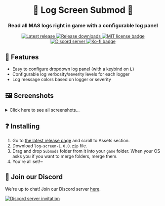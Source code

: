 <p align="center">
	<!-- <img src="doc/Banner.png" width="360" height="200"> -->
	<h1 align="center">📜 Log Screen Submod 📜</h1>
	<h3 align="center">Read all MAS logs right in game with a configurable log panel</h3>
</p>

<p align="center">
	<a href="https://github.com/Friends-of-Monika/mas-logscreen/releases/latest">
		<img alt="Latest release" src="https://img.shields.io/github/v/release/Friends-of-Monika/mas-logscreen">
	</a>
	<a href="https://github.com/Friends-of-Monika/mas-logscreen/releases">
		<img alt="Release downloads" src="https://img.shields.io/github/downloads/Friends-of-Monika/mas-logscreen/total">
	</a>
	<a href="https://github.com/Friends-of-Monika/mas-logscreen/blob/main/LICENSE.txt">
		<img alt="MIT license badge" src="https://img.shields.io/github/license/Friends-of-Monika/mas-logscreen">
	</a>
	<a href="https://mon.icu/discord">
		<img alt="Discord server" src="https://discordapp.com/api/guilds/1029849988953546802/widget.png?style=shield">
	</a>
	<a href="https://ko-fi.com/Y8Y15BC52">
		<img alt="Ko-fi badge" src="https://ko-fi.com/img/githubbutton_sm.svg" height="20">
	</a>
</p>

## 🌟 Features

* Easy to configure dropdown log panel (with a keybind on <kbd>L</kbd>)
* Configurable log verbosity/severity levels for each logger
* Log message colors based on logger or severity

## 🖼️ Screenshots

<details>
	<summary>Click here to see all screenshots...</summary>
	<table>
		<tr>
			<td><img src="doc/screenshots/Screenshot1.png" alt="Log panel preview"></td>
			<td><img src="doc/screenshots/Screenshot2.png" alt="Settings"></td>
		</tr>
	</table>
</details>

<!-- Generic installation guide that works for .zip packages built by scripts of this template. -->
## ❓ Installing

1. Go to [the latest release page](https://github.com/Friends-of-Monika/mas-logscreen)
   and scroll to Assets section.
2. Download `log-screen-1.0.0.zip` file.
3. Drag and drop `Submods` folder from it into your `game` folder. When your OS
   asks you if you want to merge folders, merge them.
4. You're all set!~

## 💬 Join our Discord

We're up to chat! Join our Discord server [here](https://mon.icu/discord).

[![Discord server invitation](https://discordapp.com/api/guilds/1029849988953546802/widget.png?style=banner3)](ttps://mon.icu/discord)
